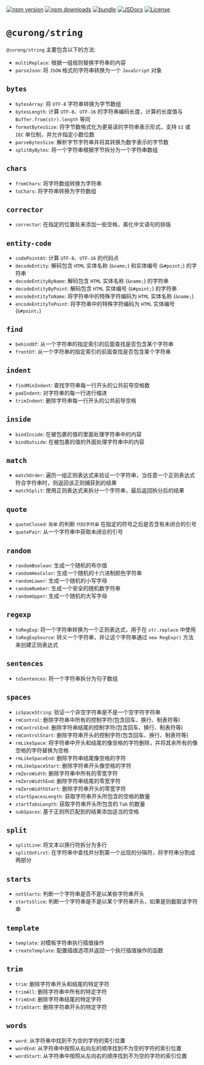 [![npm version][npm-version-src]][npm-version-href]
[![npm downloads][npm-downloads-src]][npm-downloads-href]
[![bundle][bundle-src]][bundle-href]
[![JSDocs][jsdocs-src]][jsdocs-href]
[![License][license-src]][license-href]

[npm-version-src]: https://img.shields.io/npm/v/@curong/string?style=flat&colorA=080f12&colorB=1fa669
[npm-version-href]: https://npmjs.com/package/@curong/string
[npm-downloads-src]: https://img.shields.io/npm/dm/@curong/string?style=flat&colorA=080f12&colorB=1fa669
[npm-downloads-href]: https://npmjs.com/package/@curong/string
[bundle-src]: https://img.shields.io/bundlephobia/minzip/@curong/string?style=flat&colorA=080f12&colorB=1fa669&label=minzip
[bundle-href]: https://bundlephobia.com/result?p=@curong/string
[license-src]: https://img.shields.io/github/license/wtklbm/curong.svg?style=flat&colorA=080f12&colorB=1fa669
[license-href]: https://github.com/wtklbm/curong/blob/main/LICENSE
[jsdocs-src]: https://img.shields.io/badge/jsdocs-reference-080f12?style=flat&colorA=080f12&colorB=1fa669
[jsdocs-href]: https://www.jsdocs.io/package/@curong/string

# `@curong/string`

`@curong/string` 主要包含以下的方法:

- `multiReplace`: 根据一组规则替换字符串的内容
- `parseJson`: 将 `JSON` 格式的字符串转换为一个 `JavaScript` 对象

## `bytes`

- `bytesArray`: 将 `UTF-8` 字符串转换为字节数组
- `bytesLength`: 计算 `UTF-8`、`UTF-16` 的字符串编码长度，计算的长度值与 `Buffer.from(str).length` 等同
- `formatBytesSize`: 将字节数格式化为更易读的字符串表示形式，支持 `SI` 或 `IEC` 单位制，并允许指定小数位数
- `parseBytesSize`: 解析字节字符串并将其转换为数字表示的字节数
- `splitByBytes`: 将一个字符串根据字节拆分为一个字符串数组

## `chars`

- `fromChars`: 将字符数组转换为字符串
- `toChars`: 将字符串转换为字符数组

## `corrector`

- `corrector`: 在指定的位置处来添加一些空格，美化中文语句的排版

## `entity-code`

- `codePointAt`: 计算 `UTF-8`、`UTF-16` 的代码点
- `decodeEntity`: 解码包含 `HTML` 实体名称 (`&name;`) 和实体编号 (`&#point;`) 的字符串
- `decodeEntityByName`: 解码包含 `HTML` 实体名称 (`&name;`) 的字符串
- `decodeEntityByPoint`: 解码包含 `HTML` 实体编号 (`&#point;`) 的字符串
- `encodeEntityToName`: 将字符串中的特殊字符编码为 `HTML` 实体名称 (`&name;`)
- `encodeEntityToPoint`: 将字符串中的特殊字符编码为 `HTML` 实体编号 (`&#point;`)

## `find`

- `behindOf`: 从一个字符串的指定索引的后面查找是否包含某个字符串
- `frontOf`: 从一个字符串的指定索引的前面查找是否包含某个字符串

## `indent`

- `findMinIndent`: 查找字符串每一行开头的公共前导空格数
- `padIndent`: 对字符串的每一行进行缩进
- `trimIndent`: 删除字符串每一行开头的公共前导空格

## `inside`

- `bindInside`: 在被包裹的值的里面处理字符串中的内容
- `bindOutside`: 在被包裹的值的外面处理字符串中的内容

## `match`

- `matchOrder`: 遍历一组正则表达式来验证一个字符串，当任意一个正则表达式符合字符串时，则返回该正则捕获到的结果
- `matchSplit`: 使用正则表达式来拆分一个字符串，最后返回拆分后的结果

## `quote`

- `quoteClosed`: `简单` 的判断 `代码字符串` 在指定的符号之后是否含有未闭合的引号
- `quotePair`: 从一个字符串中获取未闭合的引号

## `random`

- `randomBoolean`: 生成一个随机的布尔值
- `randomHexColor`: 生成一个随机的十六进制颜色字符串
- `randomLower`: 生成一个随机的小写字母
- `randomNumber`: 生成一个安全的随机数字符串
- `randomUpper`: 生成一个随机的大写字母

## `regexp`

- `toRegExp`: 将一个字符串转换为一个正则表达式，用于在 `str.replace` 中使用
- `toRegExpSource`: 转义一个字符串，并让这个字符串通过 `new RegExp()` 方法来创建正则表达式

## `sentences`

- `toSentences`: 将一个字符串拆分为句子数组

## `spaces`

- `isSpaceString`: 验证一个非空字符串是不是一个空字符字符串
- `rmControl`: 删除字符串中所有的控制字符(包含回车、换行、制表符等)
- `rmControlEnd`: 删除字符串结尾的控制字符(包含回车、换行、制表符等)
- `rmControlStart`: 删除字符串开头的控制字符(包含回车、换行、制表符等)
- `rmLikeSpace`: 将字符串中开头和结尾的像空格的字符删除，并将其余所有的像空格的字符替换为空格
- `rmLikeSpaceEnd`: 删除字符串结尾像空格的字符
- `rmLikeSpaceStart`: 删除字符串开头像空格的字符
- `rmZeroWidth`: 删除字符串中所有的零宽字符
- `rmZeroWidthEnd`: 删除字符串结尾的零宽字符
- `rmZeroWidthStart`: 删除字符串开头的零宽字符
- `startSpacesLength`: 获取字符串开头所包含的空格的数量
- `startTabsLength`: 获取字符串开头所包含的 `Tab` 的数量
- `subSpaces`: 基于正则所匹配到的结果添加适当的空格

## `split`

- `splitLine`: 将文本以换行符拆分为多行
- `splitOnFirst`: 在字符串中查找并分割第一个出现的分隔符，将字符串分割成两部分

## `starts`

- `notStarts`: 判断一个字符串是否不是以某些字符串开头
- `startsSlice`: 判断一个字符串是不是以某个字符串开头，如果是则截取该字符串

## `template`

- `template`: 对模板字符串执行插值操作
- `createTemplate`: 配置插值选项并返回一个执行插值操作的函数

## `trim`

- `trim`: 删除字符串开头和结尾的特定字符
- `trimAll`: 删除字符串中所有的特定字符
- `trimEnd`: 删除字符串结尾的特定字符
- `trimStart`: 删除字符串开头的特定字符

## `words`

- `word`: 从字符串中找到不为空的字符的索引位置
- `wordEnd`: 从字符串中按照从右向左的顺序找到不为空的字符的索引位置
- `wordStart`: 从字符串中按照从左向右的顺序找到不为空的字符的索引位置
